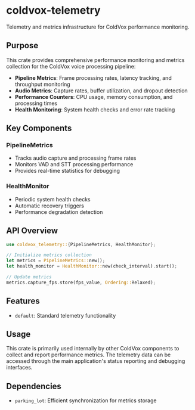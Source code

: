 # coldvox-telemetry

Telemetry and metrics infrastructure for ColdVox performance monitoring.

## Purpose

This crate provides comprehensive performance monitoring and metrics collection for the ColdVox voice processing pipeline:

- **Pipeline Metrics**: Frame processing rates, latency tracking, and throughput monitoring
- **Audio Metrics**: Capture rates, buffer utilization, and dropout detection
- **Performance Counters**: CPU usage, memory consumption, and processing times
- **Health Monitoring**: System health checks and error rate tracking

## Key Components

### PipelineMetrics
- Tracks audio capture and processing frame rates
- Monitors VAD and STT processing performance
- Provides real-time statistics for debugging

### HealthMonitor
- Periodic system health checks
- Automatic recovery triggers
- Performance degradation detection

## API Overview

```rust
use coldvox_telemetry::{PipelineMetrics, HealthMonitor};

// Initialize metrics collection
let metrics = PipelineMetrics::new();
let health_monitor = HealthMonitor::new(check_interval).start();

// Update metrics
metrics.capture_fps.store(fps_value, Ordering::Relaxed);
```

## Features

- `default`: Standard telemetry functionality

## Usage

This crate is primarily used internally by other ColdVox components to collect and report performance metrics. The telemetry data can be accessed through the main application's status reporting and debugging interfaces.

## Dependencies

- `parking_lot`: Efficient synchronization for metrics storage

